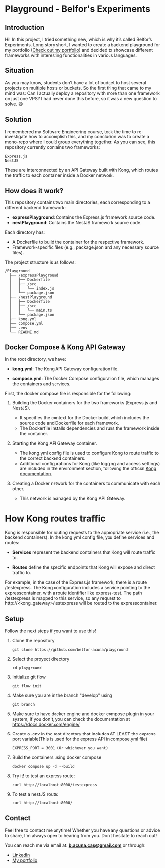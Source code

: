 # Playground - Belfor's Experiments

## Introduction

Hi! In this project, I tried something new, which is why it’s called Belfor’s Experiments. Long story short, I wanted to create a backend playground for my portfolio ([Check out my portfolio](https://belfor-acuna-portfolio.onrender.com))
 and decided to showcase different frameworks with interesting functionalities in various languages.

## Situation
As you may know, students don’t have a lot of budget to host several projects on multiple hosts or buckets.
So the first thing that came to my mind was: Can I actually deploy a repository with more than one framework on just one VPS?
I had never done this before, so it was a new question to solve. 😅

## Solution
I remembered my Software Engineering course, took the time to re-investigate how to accomplish this, and my conclusion was to create a mono-repo where I could group everything together. As you can see, this repository currently contains two frameworks:

    Express.js
    NestJS

These are interconnected by an API Gateway built with Kong, which routes the traffic to each container inside a Docker network.

## How does it work?
This repository contains two main directories, each corresponding to a different backend framework:

- **expressPlayground**: Contains the Express.js framework source code.
- **nestPlayground**: Contains the NestJS framework source code.

Each directory has:

- A Dockerfile to build the container for the respective framework.
- Framework-specific files (e.g., package.json and any necessary source files).

The project structure is as follows:
```
/Playground
  ├── /expressPlayground
  │   ├── Dockerfile
  │   ├── /src
  │   │   └── index.js
  │   └── package.json
  ├── /nestPlayground
  │   ├── Dockerfile
  │   ├── /src
  │   │   └── main.ts
  │   └── package.json
  ├── kong.yml
  ├── compose.yml
  ├── .env
  └── README.md

```
## Docker Compose & Kong API Gateway
In the root directory, we have:

- **kong.yml**: The Kong API Gateway configuration file.

- **compose.yml**: The Docker Compose configuration file, which manages the containers and services.

First, the docker compose file is responsible for the following:

1. Building the Docker containers for the two frameworks (Express.js and NestJS).

    - It specifies the context for the Docker build, which includes the source code and Dockerfile for each framework.
    - The Dockerfile installs dependencies and runs the framework inside the container.

2. Starting the Kong API Gateway container.

    - The kong.yml config file is used to configure Kong to route traffic to the correct backend containers.
    - Additional configurations for Kong (like logging and access settings) are included in the environment section, following the official [Kong documentation](https://docs.konghq.com/gateway/latest/get-started/).

3. Creating a Docker network for the containers to communicate with each other.

    - This network is managed by the Kong API Gateway.

# How Kong routes traffic
Kong is responsible for routing requests to the appropriate service (i.e., the backend containers). In the kong.yml config file, you define services and routes:

- **Services** represent the backend containers that Kong will route traffic to.

- **Routes**  define the specific endpoints that Kong will expose and direct traffic to.

For example, in the case of the Express.js framework, there is a route /testexpress. The Kong configuration includes a service pointing to the expresscontainer, with a route identifier like express-test. The path /testexpress is mapped to this service, so any request to http://<kong_gateway>/testexpress will be routed to the expresscontainer.


## Setup

Follow the next steps if you want to use this!

1. Clone the repository
    ```
    git clone https://github.com/belfor-acuna/playground
    ```
2. Select the proyect directory
    ```
    cd playground
    ```
3. Initialize git flow
    ```
    git flow init
    ```
4. Make sure you are in the branch "develop" using
    ```
    git branch
    ```
5. Make sure to have docker engine and docker compose plugin in your system, if you don't, you can check the documentation at https://docs.docker.com/engine/

6. Create a .env in the root directory that includes AT LEAST the express port variable(This is used for the express API in compose.yml file)
    ```
    EXPRESS_PORT = 3001 (Or whichever you want)
    ```
7. Build the containers using docker compose
    ```
    docker compose up -d --build
    ```
8. Try it! to test an express route:
    ```
    curl http://localhost:8000/testexpress
    ```
9. To test a nestJS route:
    ```
    curl http://localhost:8000/
    ```

## Contact

Feel free to contact me anytime! Whether you have any questions or advice to share, I'm always open to hearing from you. Don’t hesitate to reach out!

You can reach me via email at: **b.acuna.cas@gmail.com** or through:  
- [LinkedIn](https://www.linkedin.com/in/belfor-acuna)
- [My portfolio](https://belfor-acuna-portfolio.onrender.com)
